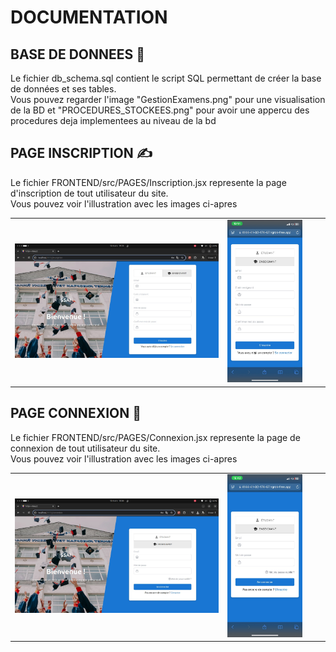<h1>DOCUMENTATION</h1>
<h2>BASE DE DONNEES 🚀</h2>
<p>Le fichier db_schema.sql contient le script SQL permettant de créer la base de données et ses tables. <br> Vous pouvez regarder l'image "GestionExamens.png" pour une visualisation de la BD et "PROCEDURES_STOCKEES.png" pour avoir une appercu des procedures deja implementees au niveau de la bd</p>
<h2>PAGE INSCRIPTION ✍️</h2>
<p>Le fichier FRONTEND/src/PAGES/Inscription.jsx represente la page d'inscription de tout utilisateur du site. <br>Vous pouvez voir l'illustration avec les images ci-apres</br> </p>
  <table> 
      <tr>
        <td> <img src="assets/Inscription.jpg" alt="Page d'inscription via ordinateur" width="100%" /> </td>
        <td> <img src="assets/Inscription1.jpg" alt="Page d'inscription via téléphone" width="80%" /> </td>
      </tr>
  </table>
  <h2>PAGE CONNEXION 🔑</h2>
<p>Le fichier FRONTEND/src/PAGES/Connexion.jsx represente la page de connexion de tout utilisateur du site. <br>Vous pouvez voir l'illustration avec les images ci-apres</br> </p>
  <table> 
      <tr>
        <td> <img src="assets/Connexion.jpg" alt="Page de connexion via ordinateur" width="100%" /> </td>
        <td> <img src="assets/Connexion1.jpg" alt="Page de connexion via téléphone" width="80%" /> </td>
      </tr>
  </table>

